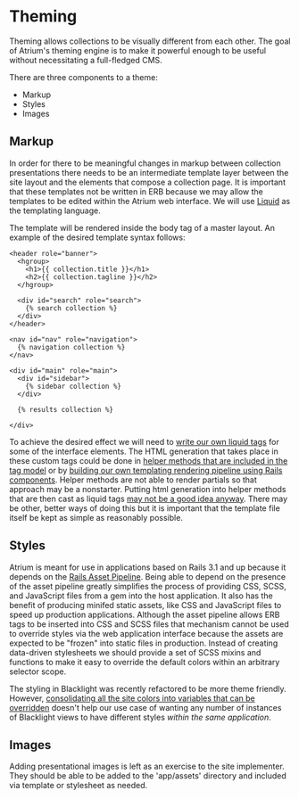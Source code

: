 Theming
=======

Theming allows collections to be visually different from each other. The goal of Atrium's theming engine is to make it powerful enough to be useful without necessitating a full-fledged CMS.

There are three components to a theme:

  - Markup
  - Styles
  - Images

Markup
------
In order for there to be meaningful changes in markup between collection presentations there needs to be an intermediate template layer between the site layout and the elements that compose a collection page. It is important that these templates not be written in ERB because we may allow the templates to be edited within the Atrium web interface. We will use [Liquid][1] as the templating language.

The template will be rendered inside the body tag of a master layout. An example of the desired template syntax follows:

    <header role="banner">
      <hgroup>
        <h1>{{ collection.title }}</h1>
        <h2>{{ collection.tagline }}</h2>
      </hgroup>

      <div id="search" role="search">
        {% search collection %}
      </div>
    </header>

    <nav id="nav" role="navigation">
      {% navigation collection %}
    </nav>

    <div id="main" role="main">
      <div id="sidebar">
        {% sidebar collection %}
      </div>

      {% results collection %}

    </div>

To achieve the desired effect we will need to [write our own liquid tags][2] for some of the interface elements. The HTML generation that takes place in these custom tags could be done in [helper methods that are included in the tag model][3] or by [building our own templating rendering pipeline using Rails components][4]. Helper methods are not able to render partials so that approach may be a nonstarter. Putting html generation into helper methods that are then cast as liquid tags [may not be a good idea anyway][5]. There may be other, better ways of doing this but it is important that the template file itself be kept as simple as reasonably possible.

Styles
------
Atrium is meant for use in applications based on Rails 3.1 and up because it depends on the [Rails Asset Pipeline][6]. Being able to depend on the presence of the asset pipeline greatly simplifies the process of providing CSS, SCSS, and JavaScript files from a gem into the host application. It also has the benefit of producing minifed static assets, like CSS and JavaScript files to speed up production applications. Although the asset pipeline allows ERB tags to be inserted into CSS and SCSS files that mechanism cannot be used to override styles via the web application interface because the assets are expected to be "frozen" into static files in production. Instead of creating data-driven stylesheets we should provide a set of SCSS mixins and functions to make it easy to override the default colors within an arbitrary selector scope.

The styling in Blacklight was recently refactored to be more theme friendly. However, [consolidating all the site colors into variables that can be overridden][7] doesn't help our use case of wanting any number of instances of Blacklight views to have different styles _within the same application_.

Images
------
Adding presentational images is left as an exercise to the site implementer. They should be able to be added to the 'app/assets' directory and included via template or stylesheet as needed.

 [1]: http://liquidmarkup.org/
 [2]: https://github.com/Shopify/liquid/wiki/Liquid-for-Programmers
 [3]: http://snippets.dzone.com/posts/show/7489
 [4]: http://amberbit.com/blog/render-views-partials-outside-controllers-rails-3
 [5]: http://37signals.com/svn/posts/1108-what-belongs-in-a-helper-method
 [6]: http://guides.rubyonrails.org/asset_pipeline.html
 [7]: https://github.com/projectblacklight/blacklight/blob/master/app/assets/stylesheets/blacklight/blacklight_defaults.css.scss
